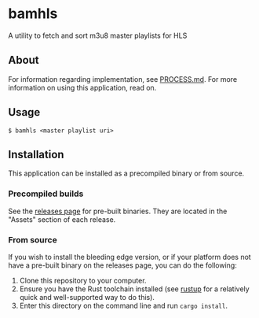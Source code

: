 # bamhls

A utility to fetch and sort m3u8 master playlists for HLS

## About

For information regarding implementation, see [PROCESS.md](./PROCESS.md). For
more information on using this application, read on.

## Usage

```
$ bamhls <master playlist uri>
```

## Installation

This application can be installed as a precompiled binary or from source.

### Precompiled builds

See the [releases page](https://github.com/g-s-k/bamhls/releases/latest) for
pre-built binaries. They are located in the "Assets" section of each release.

### From source

If you wish to install the bleeding edge version, or if your platform does not
have a pre-built binary on the releases page, you can do the following:

1. Clone this repository to your computer.
2. Ensure you have the Rust toolchain installed (see
   [rustup](https://rustup.rs/) for a relatively quick and well-supported way
   to do this).
3. Enter this directory on the command line and run `cargo install`.
